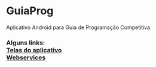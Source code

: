 # GuiaProg
Aplicativo Android para Guia de Programação Competitiva

<h3>
Alguns links: <br />
<a href =  "https://drive.google.com/drive/folders/1MgbBIEuOHrqi1jpvzqE5r0Ost3cTqDGq?usp=sharing"</a> Telas do aplicativo <br />
<a href =  "https://guiaapp.azurewebsites.net/"</a>Webservices <br />



